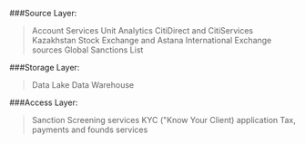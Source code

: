 ###Source Layer:

> Account Services Unit Analytics
> CitiDirect and CitiServices
> Kazakhstan Stock Exchange and Astana International Exchange sources 
> Global Sanctions List

###Storage Layer:

> Data Lake
> Data Warehouse

###Access Layer:

> Sanction Screening services
> KYC ("Know Your Client) application
> Tax, payments and founds services

 